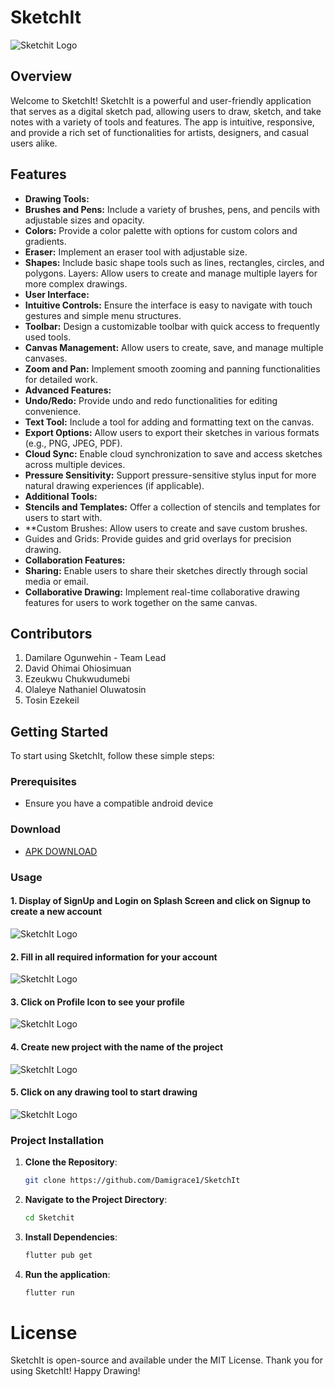 # SketchIt
![Sketchit Logo](assets/images/logo_row.png)
## Overview
Welcome to SketchIt! SketchIt is a powerful and user-friendly application that serves as a digital sketch pad, allowing users to draw, sketch, and take notes with a variety of tools and features. The app is intuitive, responsive, and provide a rich set of functionalities for artists, designers, and casual users alike.
## Features
- **Drawing Tools:**
- **Brushes and Pens:** Include a variety of brushes, pens, and pencils with adjustable sizes and opacity.
- **Colors:** Provide a color palette with options for custom colors and gradients.
- **Eraser:** Implement an eraser tool with adjustable size.
- **Shapes:** Include basic shape tools such as lines, rectangles, circles, and polygons.
Layers: Allow users to create and manage multiple layers for more complex drawings.
- **User Interface:**
- **Intuitive Controls:** Ensure the interface is easy to navigate with touch gestures and simple menu structures.
- **Toolbar:** Design a customizable toolbar with quick access to frequently used tools.
- **Canvas Management:** Allow users to create, save, and manage multiple canvases.
- **Zoom and Pan:** Implement smooth zooming and panning functionalities for detailed work.
- **Advanced Features:**
- **Undo/Redo:** Provide undo and redo functionalities for editing convenience.
- **Text Tool:** Include a tool for adding and formatting text on the canvas.
- **Export Options:** Allow users to export their sketches in various formats (e.g., PNG, JPEG, PDF).
- **Cloud Sync:** Enable cloud synchronization to save and access sketches across multiple devices.
- **Pressure Sensitivity:** Support pressure-sensitive stylus input for more natural drawing experiences (if applicable).
- **Additional Tools:**
- **Stencils and Templates:** Offer a collection of stencils and templates for users to start with.
- **Custom Brushes: Allow users to create and save custom brushes.
- Guides and Grids: Provide guides and grid overlays for precision drawing.
- **Collaboration Features:**
- **Sharing:** Enable users to share their sketches directly through social media or email.
- **Collaborative Drawing:** Implement real-time collaborative drawing features for users to work together on the same canvas.
## Contributors
1. Damilare Ogunwehin - Team Lead
2. David Ohimai Ohiosimuan
3. Ezeukwu Chukwudumebi
4. Olaleye Nathaniel Oluwatosin
5. Tosin Ezekeil
## Getting Started
To start using SketchIt, follow these simple steps:
### Prerequisites
- Ensure you have a compatible android device

### Download
- [APK DOWNLOAD](https://drive.google.com/file/d/1-0AbTxm3SaHlU1urA2rK7Teb_4YpvpgV/view?usp=drive_link)
### Usage
#### 1. Display of SignUp and Login on Splash Screen and click on Signup to create a new account
![SketchIt Logo](assets/images/splash_screen.png)
#### 2. Fill in all required information for your account
![SketchIt Logo](assets/images/signup_screen.png)
#### 3. Click on Profile Icon to see your profile
![SketchIt Logo](assets/images/profile_screen.png)
#### 4. Create new project with the name of the project
![SketchIt Logo](assets/images/home_screen.png)
#### 5. Click on any drawing tool to start drawing
![SketchIt Logo](assets/images/draw_screen.png)
### Project Installation
1. **Clone the Repository**:
   ```sh
   git clone https://github.com/Damigrace1/SketchIt
2.  **Navigate to the Project Directory**:
     ```sh
    cd Sketchit
3. **Install Dependencies**:
    ```sh
    flutter pub get
4. **Run the application**:
    ```sh
    flutter run
# License
SketchIt is open-source and available under the MIT License.
Thank you for using SketchIt! Happy Drawing!

